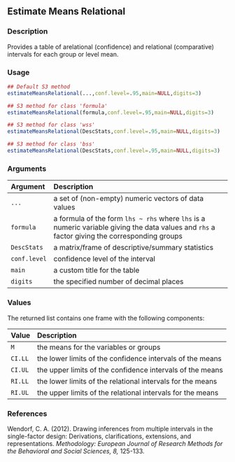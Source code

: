 ## Estimate Means Relational

### Description

Provides a table of arelational (confidence) and relational (comparative) intervals for each group or level mean.

### Usage

```r
## Default S3 method
estimateMeansRelational(...,conf.level=.95,main=NULL,digits=3)

## S3 method for class 'formula'
estimateMeansRelational(formula,conf.level=.95,main=NULL,digits=3)

## S3 method for class 'wss'
estimateMeansRelational(DescStats,conf.level=.95,main=NULL,digits=3)

## S3 method for class 'bss'
estimateMeansRelational(DescStats,conf.level=.95,main=NULL,digits=3)
```

### Arguments

Argument | Description
:-- | :--
```...``` | a set of (non-empty) numeric vectors of data values
```formula``` | a formula of the form `lhs ~ rhs` where `lhs` is a numeric variable giving the data values and `rhs` a factor giving the corresponding groups
```DescStats``` | a matrix/frame of descriptive/summary statistics
```conf.level``` | confidence level of the interval
```main``` | a custom title for the table
```digits``` | the specified number of decimal places

### Values

The returned list contains one frame with the following components:

Value | Description
:-- | :--
```M``` | the means for the variables or groups
```CI.LL``` | the lower limits of the confidence intervals of the means
```CI.UL``` | the upper limits of the confidence intervals of the means
```RI.LL``` | the lower limits of the relational intervals for the means
```RI.UL``` | the upper limits of the relational intervals for the means

### References

Wendorf, C. A. (2012). Drawing inferences from multiple intervals in the single-factor design: Derivations, clarifications, extensions, and representations. *Methodology: European Journal of Research Methods for the Behavioral and Social Sciences, 8,* 125-133.
